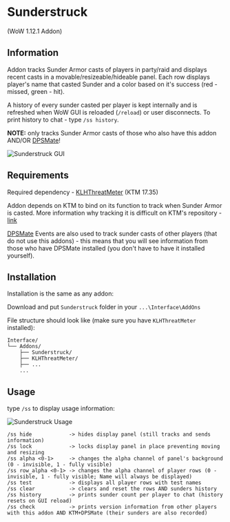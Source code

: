 # Sunderstruck
(WoW 1.12.1 Addon)

## Information

Addon tracks Sunder Armor casts of players in party/raid and displays recent casts in a movable/resizeable/hideable panel. Each row displays player's name that casted Sunder and a color based on it's success (red - missed, green - hit).

A history of every sunder casted per player is kept internally and is refreshed when WoW GUI is reloaded (`/reload`) or user disconnects. To print history to chat - type `/ss history`.

**NOTE:** only tracks Sunder Armor casts of those who also have this addon AND/OR [DPSMate](https://github.com/Geigerkind/DPSMate)!

![Sunderstruck GUI](https://i.imgur.com/E5C0EqI.gif)

## Requirements

Required dependency - [KLHThreatMeter](https://github.com/Linae-Kronos/KLH-Threat-Meter-17.35) (KTM 17.35)

Addon depends on KTM to bind on its function to track when Sunder Armor is casted.
More information why tracking it is difficult on KTM's repository - [link](https://raw.githubusercontent.com/Linae-Kronos/KLH-Threat-Meter-17.35/master/KTM%2017.35/KLHThreatMeter/Readme/Warriors%20-%20Read%20Me!.txt)

[DPSMate](https://github.com/Geigerkind/DPSMate) Events are also used to track sunder casts of other players (that do not use this addons) - this means that you will see information from those who have DPSMate installed (you don't have to have it installed yourself).

## Installation

Installation is the same as any addon:

Download and put `Sunderstruck` folder in your `...\Interface\AddOns`

File structure should look like (make sure you have `KLHThreatMeter` installed):

```
Interface/
└── Addons/
    ├── Sunderstruck/
    ├── KLHThreatMeter/
    ├── ...
    ...
```

## Usage

type `/ss` to display usage information:

![Sunderstruck Usage](https://i.imgur.com/TikzavX.png)

```
/ss hide            -> hides display panel (still tracks and sends information)
/ss lock            -> locks display panel in place preventing moving and resizing
/ss alpha <0-1>     -> changes the alpha channel of panel's background (0 - invisible, 1 - fully visible)
/ss row_alpha <0-1> -> changes the alpha channel of player rows (0 - invisible, 1 - fully visible; Name will always be displayed)
/ss test            -> displays all player rows with test names
/ss clear           -> clears and reset the rows AND sunders history
/ss history         -> prints sunder count per player to chat (history resets on GUI reload)
/ss check           -> prints version information from other players with this addon AND KTM+DPSMate (their sunders are also recorded)
```
